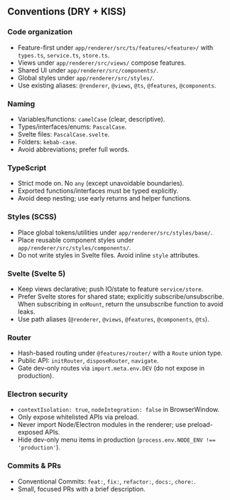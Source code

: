 ## Conventions (DRY + KISS)

### Code organization
- Feature-first under `app/renderer/src/ts/features/<feature>/` with `types.ts`, `service.ts`, `store.ts`.
- Views under `app/renderer/src/views/` compose features.
- Shared UI under `app/renderer/src/components/`.
- Global styles under `app/renderer/src/styles/`.
 - Use existing aliases: `@renderer`, `@views`, `@ts`, `@features`, `@components`.

### Naming
- Variables/functions: `camelCase` (clear, descriptive).
- Types/interfaces/enums: `PascalCase`.
- Svelte files: `PascalCase.svelte`.
- Folders: `kebab-case`.
- Avoid abbreviations; prefer full words.

### TypeScript
- Strict mode on. No `any` (except unavoidable boundaries).
- Exported functions/interfaces must be typed explicitly.
- Avoid deep nesting; use early returns and helper functions.

### Styles (SCSS)
- Place global tokens/utilities under `app/renderer/src/styles/base/`.
- Place reusable component styles under `app/renderer/src/styles/components/`.
- Do not write styles in Svelte files. Avoid inline `style` attributes.

### Svelte (Svelte 5)
- Keep views declarative; push IO/state to feature `service/store`.
- Prefer Svelte stores for shared state; explicitly subscribe/unsubscribe. When subscribing in `onMount`, return the unsubscribe function to avoid leaks.
- Use path aliases (`@renderer`, `@views`, `@features`, `@components`, `@ts`).

### Router
- Hash-based routing under `@features/router/` with a `Route` union type.
- Public API: `initRouter`, `disposeRouter`, `navigate`.
- Gate dev-only routes via `import.meta.env.DEV` (do not expose in production).

### Electron security
- `contextIsolation: true`, `nodeIntegration: false` in BrowserWindow.
- Only expose whitelisted APIs via preload.
- Never import Node/Electron modules in the renderer; use preload-exposed APIs.
 - Hide dev-only menu items in production (`process.env.NODE_ENV !== 'production'`).

### Commits & PRs
- Conventional Commits: `feat:`, `fix:`, `refactor:`, `docs:`, `chore:`.
- Small, focused PRs with a brief description.


